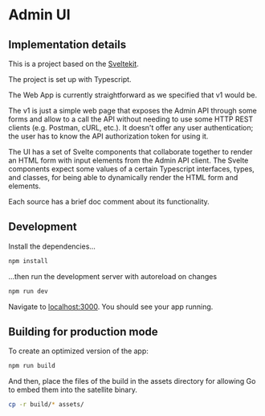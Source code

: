 # Admin UI

## Implementation details

This is a project based on the [Sveltekit](https://kit.svelte.dev).

The project is set up with Typescript.

The Web App is currently straightforward as we specified that v1 would be.

The v1 is just a simple web page that exposes the Admin API through some forms and allow to a call the API without needing to use some HTTP REST clients (e.g. Postman, cURL, etc.).
It doesn't offer any user authentication; the user has to know the API authorization token for using it.

The UI has a set of Svelte components that collaborate together to render an HTML form with input elements from the Admin API client.
The Svelte components expect some values of a certain Typescript interfaces, types, and classes, for being able to dynamically render the HTML form and elements.

Each source has a brief doc comment about its functionality.

## Development

Install the dependencies...

```bash
npm install
```

...then run the development server with autoreload on changes

```bash
npm run dev
```

Navigate to [localhost:3000](http://localhost:3000). You should see your app running.

## Building for production mode

To create an optimized version of the app:

```bash
npm run build
```

And then, place the files of the build in the assets directory for allowing Go to embed them into the satellite binary.

```bash
cp -r build/* assets/
```
